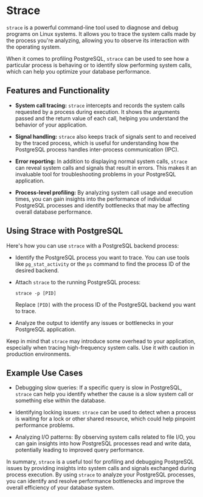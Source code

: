 # Strace

`strace` is a powerful command-line tool used to diagnose and debug programs on Linux systems. It allows you to trace the system calls made by the process you're analyzing, allowing you to observe its interaction with the operating system.

When it comes to profiling PostgreSQL, `strace` can be used to see how a particular process is behaving or to identify slow performing system calls, which can help you optimize your database performance.

## Features and Functionality

- **System call tracing:** `strace` intercepts and records the system calls requested by a process during execution. It shows the arguments passed and the return value of each call, helping you understand the behavior of your application.

- **Signal handling:** `strace` also keeps track of signals sent to and received by the traced process, which is useful for understanding how the PostgreSQL process handles inter-process communication (IPC).

- **Error reporting:** In addition to displaying normal system calls, `strace` can reveal system calls and signals that result in errors. This makes it an invaluable tool for troubleshooting problems in your PostgreSQL application.

- **Process-level profiling:** By analyzing system call usage and execution times, you can gain insights into the performance of individual PostgreSQL processes and identify bottlenecks that may be affecting overall database performance.

## Using Strace with PostgreSQL

Here's how you can use `strace` with a PostgreSQL backend process:

- Identify the PostgreSQL process you want to trace. You can use tools like `pg_stat_activity` or the `ps` command to find the process ID of the desired backend.

- Attach `strace` to the running PostgreSQL process:

   ```
   strace -p [PID]
   ```

   Replace `[PID]` with the process ID of the PostgreSQL backend you want to trace.

- Analyze the output to identify any issues or bottlenecks in your PostgreSQL application.

Keep in mind that `strace` may introduce some overhead to your application, especially when tracing high-frequency system calls. Use it with caution in production environments.

## Example Use Cases

- Debugging slow queries: If a specific query is slow in PostgreSQL, `strace` can help you identify whether the cause is a slow system call or something else within the database.

- Identifying locking issues: `strace` can be used to detect when a process is waiting for a lock or other shared resource, which could help pinpoint performance problems.

- Analyzing I/O patterns: By observing system calls related to file I/O, you can gain insights into how PostgreSQL processes read and write data, potentially leading to improved query performance.

In summary, `strace` is a useful tool for profiling and debugging PostgreSQL issues by providing insights into system calls and signals exchanged during process execution. By using `strace` to analyze your PostgreSQL processes, you can identify and resolve performance bottlenecks and improve the overall efficiency of your database system.